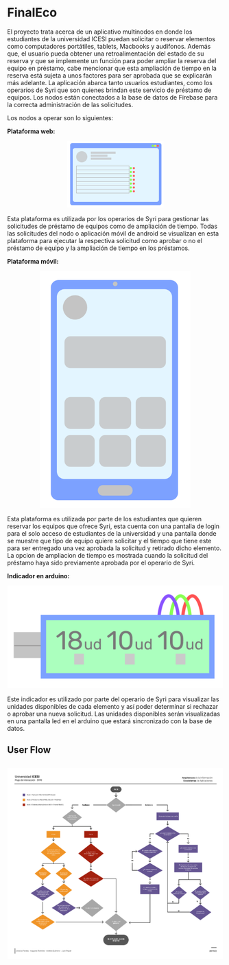 # FinalEco

El proyecto trata acerca de un aplicativo multinodos en donde los estudiantes de la universidad ICESI puedan solicitar o reservar elementos como computadores portátiles, tablets, Macbooks y audifonos. Además que, el usuario pueda obtener una retroalimentación del estado de su reserva y que se implemente un función para poder ampliar la reserva del equipo en préstamo, cabe mencionar que esta ampliación de tiempo en la reserva está sujeta a unos factores para ser aprobada que se explicarán más adelante. La aplicación abarca tanto usuarios estudiantes, como los operarios de Syri que son quienes brindan este servicio de préstamo de equipos. Los nodos están conectados a la base de datos de Firebase para la correcta administración de las solicitudes.

Los nodos a operar son lo siguientes: 

<strong>Plataforma web:</strong>
 <p align="center">
<img src="/frameweb.png"/>
  </p>

Esta plataforma es utilizada por los operarios de Syri para gestionar las solicitudes de préstamo de equipos como de ampliación de tiempo. Todas las solicitudes del nodo o aplicación móvil de android se visualizan en esta plataforma para ejecutar la respectiva solicitud como aprobar o no el préstamo de equipo y la ampliación de tiempo en los préstamos.

<strong>Plataforma móvil:</strong>

 <p align="center">
<img src="/framemovil.png"/ width="350">
  </p>

Esta plataforma es utilizada por parte de los estudiantes que quieren reservar los equipos que ofrece Syri, esta cuenta con una pantalla de login para el solo acceso de estudiantes de la universidad y una pantalla donde se muestre que tipo de equipo quiere solicitar y el tiempo que tiene este para ser entregado una vez aprobada la solicitud y retirado dicho elemento. La opcion de ampliacion de tiempo es mostrada cuando la solicitud del préstamo haya sido previamente aprobada por el operario de Syri.

<strong>Indicador en arduino:</strong>

 <p align="center">
<img src="/framearduino.png"/>
  </p>

Este indicador es utilizado por parte del operario de Syri para visualizar las unidades disponibles de cada elemento y así poder determinar si rechazar o aprobar una nueva solicitud. Las unidades disponibles serán visualizadas en una pantalla led en el arduino que estará sincronizado con la base de datos.

<h2>User Flow<h2>
  
<img src="/Frame 1.png"/>
